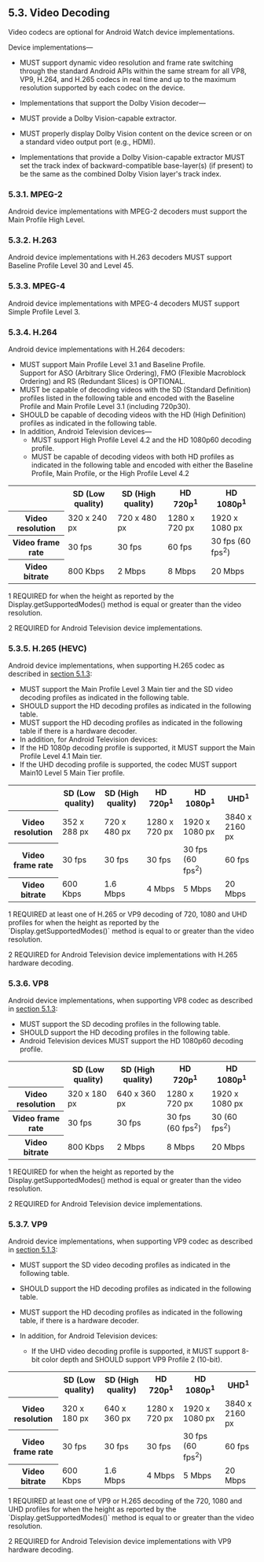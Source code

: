 ## 5.3\. Video Decoding

<div class="note">
Video codecs are optional for Android Watch device implementations.
</div>

Device implementations&mdash;

*   MUST support dynamic video resolution and frame rate switching through the
    standard Android APIs within the same stream for all VP8, VP9, H.264, and
    H.265 codecs in real time and up to the maximum resolution supported by each
    codec on the device.

*   Implementations that support the Dolby Vision decoder&mdash;
   *   MUST provide a Dolby Vision-capable extractor.
   *   MUST properly display Dolby Vision content on the device screen or on a
       standard video output port (e.g., HDMI).

*   Implementations that provide a Dolby Vision-capable extractor MUST set the
    track index of backward-compatible base-layer(s) (if present) to be the same
    as the combined Dolby Vision layer's track index.

### 5.3.1\. MPEG-2

Android device implementations with MPEG-2 decoders must support the Main
Profile High Level.

### 5.3.2\. H.263

Android device implementations with H.263 decoders MUST support Baseline Profile
Level 30 and Level 45.

### 5.3.3\. MPEG-4
Android device implementations with MPEG-4 decoders MUST support Simple Profile
Level 3.

### 5.3.4\. H.264

Android device implementations with H.264 decoders:

*   MUST support Main Profile Level 3.1 and Baseline Profile.<br>
    Support for ASO (Arbitrary Slice Ordering), FMO (Flexible Macroblock Ordering)
    and RS (Redundant Slices) is OPTIONAL.
*   MUST be capable of decoding videos with the SD (Standard Definition)
    profiles listed in the following table and encoded with the Baseline Profile and
    Main Profile Level 3.1 (including 720p30).
*   SHOULD be capable of decoding videos with the HD (High Definition) profiles
    as indicated in the following table.
*   In addition, Android Television devices&mdash;
    *   MUST support High Profile Level 4.2 and the HD 1080p60 decoding profile.
    *   MUST be capable of decoding videos with both HD profiles as indicated
        in the following table and encoded with either the Baseline Profile, Main
        Profile, or the High Profile Level 4.2

<table>
 <tr>
    <th></th>
    <th>SD (Low quality)</th>
    <th>SD (High quality)</th>
    <th>HD 720p<sup>1</sup></th>
    <th>HD 1080p<sup>1</sup></th>
 </tr>
 <tr>
    <th>Video resolution</th>
    <td>320 x 240 px</td>
    <td>720 x 480 px</td>
    <td>1280 x 720 px</td>
    <td>1920 x 1080 px</td>
 </tr>
 <tr>
    <th>Video frame rate</th>
    <td>30 fps</td>
    <td>30 fps</td>
    <td>60 fps</td>
    <td>30 fps (60 fps<sup>2</sup>)</td>
 </tr>
 <tr>
    <th>Video bitrate</th>
    <td>800 Kbps </td>
    <td>2 Mbps</td>
    <td>8 Mbps</td>
    <td>20 Mbps</td>
 </tr>
</table>


<p class="table_footnote">1 REQUIRED for when the height as reported by the
Display.getSupportedModes() method is equal or greater than the video resolution.</p>

<p class="table_footnote">2 REQUIRED for Android Television device
implementations.</p>

### 5.3.5\. H.265 (HEVC)

Android device implementations, when supporting H.265 codec as described in
[section 5.1.3](#5_1_3_video_codecs):

*   MUST support the Main Profile Level 3 Main tier and the SD video decoding profiles
    as indicated in the following table.
*   SHOULD support the HD decoding profiles as indicated in the following table.
*   MUST support the HD decoding profiles as indicated in the following table
    if there is a hardware decoder.
*   In addition, for Android Television devices:
   *   If the HD 1080p decoding profile is supported, it MUST support the Main Profile
       Level 4.1 Main tier.
   *   If the UHD decoding profile is supported, the codec MUST support Main10 Level 5
       Main Tier profile.

<table>
 <tr>
    <th></th>
    <th>SD (Low quality)</th>
    <th>SD (High quality)</th>
    <th>HD 720p<sup>1</sup></th>
    <th>HD 1080p<sup>1</sup></th>
    <th>UHD<sup>1</sup></th>
 </tr>
 <tr>
    <th>Video resolution</th>
    <td>352 x 288 px</td>
    <td>720 x 480 px</td>
    <td>1280 x 720 px</td>
    <td>1920 x 1080 px</td>
    <td>3840 x 2160 px</td>
 </tr>
 <tr>
    <th>Video frame rate</th>
    <td>30 fps</td>
    <td>30 fps</td>
    <td>30 fps</td>
    <td>30 fps (60 fps<sup>2</sup>)</td>
    <td>60 fps</td>
 </tr>
 <tr>
    <th>Video bitrate</th>
    <td>600 Kbps </td>
    <td>1.6 Mbps</td>
    <td>4 Mbps</td>
    <td>5 Mbps</td>
    <td>20 Mbps</td>
 </tr>
</table>

<p class="table_footnote">1 REQUIRED at least one of H.265 or VP9 decoding of 720, 1080 and UHD
profiles for when the height as reported by the `Display.getSupportedModes()`
method is equal to or greater than the video resolution.</p>

<p class="table_footnote">2 REQUIRED for Android Television device
implementations with H.265 hardware decoding.</p>


### 5.3.6\. VP8
Android device implementations, when supporting VP8 codec as described in
[section 5.1.3](https://source.android.com/compatibility/android-cdd.html#5_1_3_video_codecs):

*   MUST support the SD decoding profiles in the following table.
*   SHOULD support the HD decoding profiles in the following table.
*   Android Television devices MUST support the HD 1080p60 decoding profile.

<table>
 <tr>
    <th></th>
    <th>SD (Low quality)</th>
    <th>SD (High quality)</th>
    <th>HD 720p<sup>1</sup></th>
    <th>HD 1080p<sup>1</sup></th>
 </tr>
 <tr>
    <th>Video resolution</th>
    <td>320 x 180 px</td>
    <td>640 x 360 px</td>
    <td>1280 x 720 px</td>
    <td>1920 x 1080 px</td>
 </tr>
 <tr>
    <th>Video frame rate</th>
    <td>30 fps</td>
    <td>30 fps</td>
    <td>30 fps (60 fps<sup>2</sup>)</td>
    <td>30 (60 fps<sup>2</sup>)</td>
 </tr>
 <tr>
    <th>Video bitrate</th>
    <td>800 Kbps </td>
    <td>2 Mbps</td>
    <td>8 Mbps</td>
    <td>20 Mbps</td>
 </tr>
</table>

<p class="table_footnote">1 REQUIRED for when the height as reported by the
Display.getSupportedModes() method is equal or greater than the video resolution.</p>

<p class="table_footnote">2 REQUIRED for Android Television device
implementations.</p>

### 5.3.7\. VP9

Android device implementations, when supporting VP9 codec as described in
[section 5.1.3](https://source.android.com/compatibility/android-cdd.html#5_1_3_video_codecs):

*   MUST support the SD video decoding profiles as indicated in the following table.
*   SHOULD support the HD decoding profiles as indicated in the following table.
*   MUST support the HD decoding profiles as indicated in the following table,
    if there is a hardware decoder.
*   In addition, for Android Television devices:

    *   If the UHD video decoding profile is supported, it MUST support 8-bit color
        depth and SHOULD support VP9 Profile 2 (10-bit).

<table>
 <tr>
    <th></th>
    <th>SD (Low quality)</th>
    <th>SD (High quality)</th>
    <th>HD 720p<sup>1</sup></th>
    <th>HD 1080p<sup>1</sup></th>
    <th>UHD<sup>1</sup></th>
 </tr>
 <tr>
    <th>Video resolution</th>
    <td>320 x 180 px</td>
    <td>640 x 360 px</td>
    <td>1280 x 720 px</td>
    <td>1920 x 1080 px</td>
    <td>3840 x 2160 px</td>
 </tr>
 <tr>
    <th>Video frame rate</th>
    <td>30 fps</td>
    <td>30 fps</td>
    <td>30 fps</td>
    <td>30 fps (60 fps<sup>2</sup>)</td>
    <td>60 fps</td>
 </tr>
 <tr>
    <th>Video bitrate</th>
    <td>600 Kbps</td>
    <td>1.6 Mbps</td>
    <td>4 Mbps</td>
    <td>5 Mbps</td>
    <td>20 Mbps</td>
 </tr>
</table>

<p class="table_footnote">1 REQUIRED at least one of VP9 or H.265 decoding of the 720, 1080 and UHD
profiles for when the height as reported by the `Display.getSupportedModes()`
method is equal to or greater than the video resolution.</p>


<p class="table_footnote">2 REQUIRED for Android Television
device implementations with VP9 hardware decoding.</p>
